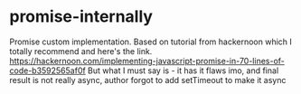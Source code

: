 # promise-internally
Promise custom implementation.
Based on tutorial from hackernoon which I totally recommend and here's the link.
https://hackernoon.com/implementing-javascript-promise-in-70-lines-of-code-b3592565af0f
But what I must say is - it has it flaws imo, and final result is not really async, author forgot to add setTimeout to make it async